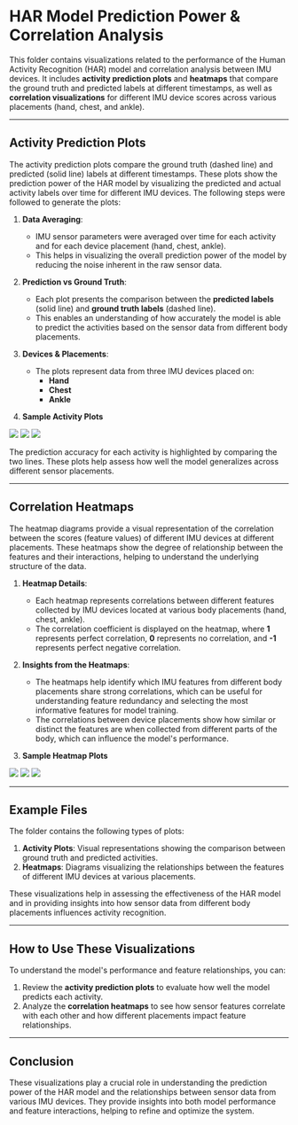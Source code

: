 # HAR Model Prediction Power & Correlation Analysis

This folder contains visualizations related to the performance of the Human Activity Recognition (HAR) model and correlation analysis between IMU devices. It includes **activity prediction plots** and **heatmaps** that compare the ground truth and predicted labels at different timestamps, as well as **correlation visualizations** for different IMU device scores across various placements (hand, chest, and ankle).

---

## Activity Prediction Plots

The activity prediction plots compare the ground truth (dashed line) and predicted (solid line) labels at different timestamps. These plots show the prediction power of the HAR model by visualizing the predicted and actual activity labels over time for different IMU devices. The following steps were followed to generate the plots:

1. **Data Averaging**: 
   - IMU sensor parameters were averaged over time for each activity and for each device placement (hand, chest, ankle).
   - This helps in visualizing the overall prediction power of the model by reducing the noise inherent in the raw sensor data.

2. **Prediction vs Ground Truth**:
   - Each plot presents the comparison between the **predicted labels** (solid line) and **ground truth labels** (dashed line).
   - This enables an understanding of how accurately the model is able to predict the activities based on the sensor data from different body placements.

3. **Devices & Placements**:
   - The plots represent data from three IMU devices placed on:
     - **Hand**
     - **Chest**
     - **Ankle**
   
4. **Sample Activity Plots**
<image src = "https://github.com/me-ahangaran/HAR-IMU/blob/main/Plots/Activity%20plots/subject108_Ankle_Acc_3D_16g.svg">
<image src = "https://github.com/me-ahangaran/HAR-IMU/blob/main/Plots/Activity%20plots/subject108_Ankle_Gyroscope_3D.svg">
<image src = "https://github.com/me-ahangaran/HAR-IMU/blob/main/Plots/Activity%20plots/subject108_Ankle_Magnetometer_3D.svg">
   
The prediction accuracy for each activity is highlighted by comparing the two lines. These plots help assess how well the model generalizes across different sensor placements.

---

## Correlation Heatmaps

The heatmap diagrams provide a visual representation of the correlation between the scores (feature values) of different IMU devices at different placements. These heatmaps show the degree of relationship between the features and their interactions, helping to understand the underlying structure of the data.

1. **Heatmap Details**:
   - Each heatmap represents correlations between different features collected by IMU devices located at various body placements (hand, chest, ankle).
   - The correlation coefficient is displayed on the heatmap, where **1** represents perfect correlation, **0** represents no correlation, and **-1** represents perfect negative correlation.

2. **Insights from the Heatmaps**:
   - The heatmaps help identify which IMU features from different body placements share strong correlations, which can be useful for understanding feature redundancy and selecting the most informative features for model training.
   - The correlations between device placements show how similar or distinct the features are when collected from different parts of the body, which can influence the model's performance.

3. **Sample Heatmap Plots**
<image src = "https://github.com/me-ahangaran/HAR-IMU/blob/main/Plots/Heatmaps/correlation_RF_Ankle_Acc_3D_16g.svg">
<image src = "https://github.com/me-ahangaran/HAR-IMU/blob/main/Plots/Heatmaps/correlation_RF_Chest_Acc_3D_16g.svg">
<image src = "https://github.com/me-ahangaran/HAR-IMU/blob/main/Plots/Heatmaps/correlation_RF_Hand_Acc_3D_16g.svg">

---

## Example Files

The folder contains the following types of plots:
1. **Activity Plots**: Visual representations showing the comparison between ground truth and predicted activities.
2. **Heatmaps**: Diagrams visualizing the relationships between the features of different IMU devices at various placements.

These visualizations help in assessing the effectiveness of the HAR model and in providing insights into how sensor data from different body placements influences activity recognition.

---

## How to Use These Visualizations

To understand the model's performance and feature relationships, you can:
1. Review the **activity prediction plots** to evaluate how well the model predicts each activity.
2. Analyze the **correlation heatmaps** to see how sensor features correlate with each other and how different placements impact feature relationships.

---

## Conclusion

These visualizations play a crucial role in understanding the prediction power of the HAR model and the relationships between sensor data from various IMU devices. They provide insights into both model performance and feature interactions, helping to refine and optimize the system.
